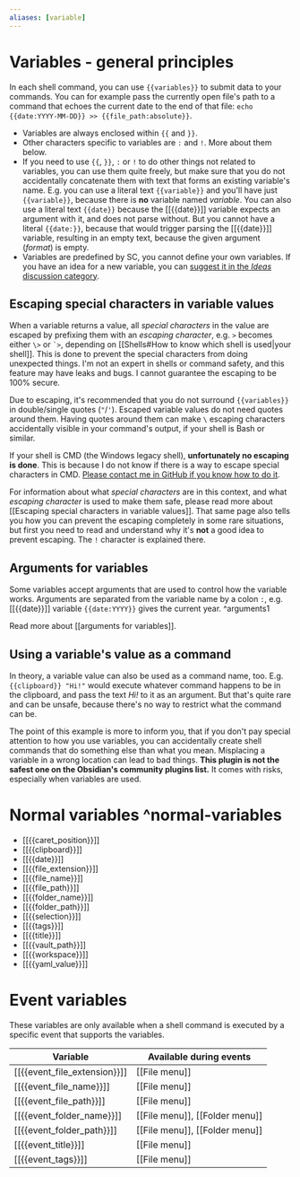 ```yaml
---
aliases: [variable]
---
```

# Variables - general principles
In each shell command, you can use `{{variables}}` to submit data to your commands. You can for example pass the currently open file's path to a command that echoes the current date to the end of that file: `echo {{date:YYYY-MM-DD}} >> {{file_path:absolute}}`.

- Variables are always enclosed within `{{` and `}}`.
- Other characters specific to variables are `:` and `!`. More about them below.
- If you need to use `{{`, `}}`, `:` or `!` to do other things not related to variables, you can use them quite freely, but make sure that you do not accidentally concatenate them with text that forms an existing variable's name. E.g. you can use a literal text `{{variable}}` and you'll have just `{{variable}}`, because there is **no** variable named *variable*. You can also use a literal text `{{date}}` because the [[{{date}}]] variable expects an argument with it, and does not parse without. But you cannot have a literal `{{date:}}`, because that would trigger parsing the [[{{date}}]] variable, resulting in an empty text, because the given argument (*format*) is empty.
- Variables are predefined by SC, you cannot define your own variables. If you have an idea for a new variable, you can [suggest it in the *Ideas* discussion category](https://github.com/Taitava/obsidian-shellcommands/discussions/categories/ideas).

## Escaping special characters in variable values

When a variable returns a value, all *special characters* in the value are escaped by prefixing them with an *escaping character*, e.g. `>` becomes either `\>` or `` `> ``, depending on [[Shells#How to know which shell is used|your shell]]. This is done to prevent the special characters from doing unexpected things. I'm not an expert in shells or command safety, and this feature may have leaks and bugs. I cannot guarantee the escaping to be 100% secure.

Due to escaping, it's recommended that you do not surround `{{variables}}` in double/single quotes (`"`/`'`). Escaped variable values do not need quotes around them. Having quotes around them can make `\` escaping characters accidentally visible in your command's output, if your shell is Bash or similar.

If your shell is CMD (the Windows legacy shell), **unfortunately no escaping is done**. This is because I do not know if there is a way to escape special characters in CMD. [Please contact me in GitHub if you know how to do it](https://github.com/Taitava/obsidian-shellcommands/discussions/106).

For information about what *special characters* are in this context, and what *escaping character* is used to make them safe, please read more about [[Escaping special characters in variable values]]. That same page also tells you how you can prevent the escaping completely in some rare situations, but first you need to read and understand why it's **not** a good idea to prevent escaping. The `!` character is explained there.

## Arguments for variables
Some variables accept arguments that are used to control how the variable works. Arguments are separated from the variable name by a colon `:`, e.g. [[{{date}}]] variable `{{date:YYYY}}` gives the current year. ^arguments1

Read more about [[arguments for variables]].

## Using a variable's value as a command
In theory, a variable value can also be used as a command name, too. E.g. `{{clipboard}} "Hi!"` would execute whatever command happens to be in the clipboard, and pass the text *Hi!* to it as an argument. But that's quite rare and can be unsafe, because there's no way to restrict what the command can be.

The point of this example is more to inform you, that if you don't pay special attention to how you use variables, you can accidentally create shell commands that do something else than what you mean. Misplacing a variable in a wrong location can lead to bad things. **This plugin is not the safest one on the Obsidian's community plugins list.** It comes with risks, especially when variables are used.

# Normal variables ^normal-variables
- [[{{caret_position}}]]
- [[{{clipboard}}]]
- [[{{date}}]]
- [[{{file_extension}}]]
- [[{{file_name}}]]
- [[{{file_path}}]]
- [[{{folder_name}}]]
- [[{{folder_path}}]]
- [[{{selection}}]]
- [[{{tags}}]]
- [[{{title}}]]
- [[{{vault_path}}]]
- [[{{workspace}}]]
- [[{{yaml_value}}]]

# Event variables
These variables are only available when a shell command is executed by a specific event that supports the variables.

| Variable                     | Available during events        |
| ---------------------------- | ------------------------------ |
| [[{{event_file_extension}}]] | [[File menu]]                  |
| [[{{event_file_name}}]]      | [[File menu]]                  |
| [[{{event_file_path}}]]      | [[File menu]]                  |
| [[{{event_folder_name}}]]    | [[File menu]], [[Folder menu]] |
| [[{{event_folder_path}}]]    | [[File menu]], [[Folder menu]] |
| [[{{event_title}}]]          | [[File menu]]                  |
| [[{{event_tags}}]]           | [[File menu]]                  |
